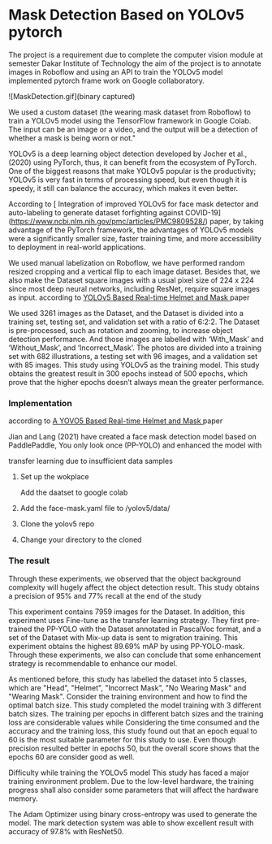 # Mask Detection Based on YOLOv5 pytorch


The project is a requirement due to complete the computer vision module at semester Dakar Institute of Technology 
the aim of the project is to annotate images in Roboflow and using an API to train the YOLOv5 model implemented pytorch
frame work on Google collaboratory.


![MaskDetection.gif](binary captured)


We used a custom dataset (the wearing mask dataset from Roboflow) to train a YOLOv5 model
using the TensorFlow framework in Google Colab.
The input can be an image or a video, and the output will be a detection of whether a mask is being worn or not."

YOLOv5 is a deep learning object detection developed by Jocher et al., (2020) using
PyTorch, thus, it can benefit from the ecosystem of PyTorch.  One of the biggest
reasons that make YOLOv5 popular is the productivity; YOLOv5 is very fast in terms
of processing speed, but even though it is speedy, it still can balance the accuracy, which makes it even better.

According to [ Integration of improved YOLOv5 for face mask detector and auto-labeling to generate dataset forfighting against COVID-19]
(https://www.ncbi.nlm.nih.gov/pmc/articles/PMC9809528/) paper, by taking advantage of the PyTorch framework, the advantages of YOLOv5 models were a significantly smaller size, 
faster training time, and more accessibility to deployment in real-world applications.

We used manual labelization on Roboflow, we have performed random resized cropping and a vertical flip to each image dataset. Besides that, we also make
the Dataset square images with a usual pixel size of 224 x 224 since most deep neural networks, including ResNet, 
require square images as input. according to [YOLOv5 Based Real-time Helmet and Mask ](https://www.aasmr.org/liss/Vol.9/No.3%202022/Vol.9.No.3.08.pdf) paper

We used 3261 images as the Dataset, and the Dataset is divided into a training set, testing set, and validation set 
with a ratio of 6:2:2. The Dataset is pre-processed, such as rotation and zooming, to increase object detection 
performance.  And those images are labelled with ‘With_Mask’ and ‘Without_Mask’, and ‘Incorrect_Mask’. The
photos are divided into a training set with 682 illustrations, a testing set with 96 images, and a validation set with
85 images. This study using YOLOv5 as the training model. This study obtains the greatest result in 300 epochs instead
of 500 epochs, which prove that the higher epochs doesn’t always mean the greater performance.



### Implementation







according to [A YOVO5 Based Real-time Helmet and Mask ](https://www.aasmr.org/liss/Vol.9/No.3%202022/Vol.9.No.3.08.pdf) paper



 

Jian and Lang (2021) have created a face mask detection model based on
PaddlePaddle, You only look once (PP-YOLO) and enhanced the model with




transfer learning due to insufficient data samples

1. Set up the wokplace

    Add the daatset to google colab

2. Add the face-mask.yaml file to /yolov5/data/

4. Clone the yolov5 repo

5. Change your directory to the cloned


###  The result
Through these experiments, we observed
that the object background complexity will hugely affect the object detection result.
This study obtains a precision of 95% and 77% recall at the end of the study

This experiment contains 7959 images for the Dataset. In addition, this experiment uses Fine-tune as the transfer
learning strategy. They first pre-trained the PP-YOLO with the Dataset annotated in PascalVoc format, and a set of the Dataset with Mix-up data is sent to migration
training. This experiment obtains the highest 89.69% mAP by using PP-YOLO-mask. Through these experiments, we also can conclude that some enhancement strategy is
recommendable to enhance our model.

As mentioned before, this study has labelled the dataset into 5 classes, which are
"Head", "Helmet", "Incorrect Mask", "No Wearing Mask" and "Wearing Mask".
Consider the training environment and how to find the optimal batch size.
This study completed the model training with 3 different batch sizes. The training
per epochs in different batch sizes and the training loss are considerable values while Considering 
the time consumed and the accuracy and the training loss, this study found out that an epoch equal to 60 is the most suitable parameter for this study to
use. Even though precision resulted better in epochs 50, but the overall score shows
that the epochs 60 are consider good as well.

Difficulty while training the YOLOv5 model
This study has faced a major training environment problem. Due to the low-level
hardware, the training progress shall also consider some parameters that will affect
the hardware memory.


The Adam Optimizer using binary cross-entropy was
used to generate the model. The mark detection system was able to show excellent
result with accuracy of 97.8% with ResNet50.
















